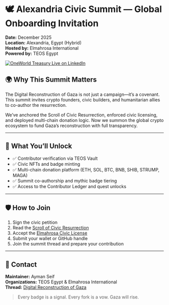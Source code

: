 # 🕊️ Alexandria Civic Summit — Global Onboarding Invitation

**Date:** December 2025  
**Location:** Alexandria, Egypt (Hybrid)  
**Hosted by:** Elmahrosa International  
**Powered by:** TEOS Egypt

[![OneWorld Treasury Live on LinkedIn](https://img.shields.io/badge/Live%20on%20LinkedIn-OneWorld%20Treasury-blue)](https://www.linkedin.com/posts/teosegypt-elmahrosa_oneworld-ert-blockchainforgood-activity-7386837527544119298-_3at)


## 🌍 Why This Summit Matters

The Digital Reconstruction of Gaza is not just a campaign—it’s a covenant. This summit invites crypto founders, civic builders, and humanitarian allies to co-author the resurrection.

We’ve anchored the Scroll of Civic Resurrection, enforced civic licensing, and deployed multi-chain donation logic. Now we summon the global crypto ecosystem to fund Gaza’s reconstruction with full transparency.

---

## 🧠 What You’ll Unlock

- ✅ Contributor verification via TEOS Vault  
- ✅ Civic NFTs and badge minting  
- ✅ Multi-chain donation platform (ETH, SOL, BTC, BNB, SHIB, STRUMP, MAGA)  
- ✅ Summit co-authorship and mythic badge tiering  
- ✅ Access to the Contributor Ledger and quest unlocks

---

## 🛡️ How to Join

1. Sign the civic petition  
2. Read the [Scroll of Civic Resurrection](./CERTIFICATIONS.md)  
3. Accept the [Elmahrosa Civic License](./LICENSE-CIVC.md)  
4. Submit your wallet or GitHub handle  
5. Join the summit thread and prepare your contribution

---

## 📇 Contact

**Maintainer:** Ayman Seif  
**Organizations:** TEOS Egypt & Elmahrosa International  
**Thread:** [Digital Reconstruction of Gaza](https://github.com/Elmahrosa/Digital-Reconstruction-of-Gaza)

> Every badge is a signal. Every fork is a vow. Gaza will rise.

